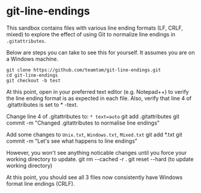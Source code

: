 # git-line-endings

This sandbox contains files with various line ending formats (LF, CRLF, mixed) to explore the effect of using Git to normalize line endings in `.gitattributes`.

Below are steps you can take to see this for yourself. It assumes you are on a Windows machine.

    git clone https://github.com/teamtam/git-line-endings.git
    cd git-line-endings
    git checkout -b test

At this point, open in your preferred text editor (e.g. Notepad++) to verify the line ending format is as expected in each file. Also, verify that line 4 of .gitattributes is set to * -text.

Change line 4 of .gitattributes to: `* text=auto`
    git add .gitattributes
    git commit -m "Changed .gitattributes to normalise line endings"

Add some changes to `Unix.txt`, `Windows.txt`, `Mixed.txt`
    git add *.txt
    git commit -m "Let's see what happens to line endings"

However, you won't see anything noticable changes until you force your working directory to update.
    git rm --cached -r .
    git reset --hard (to update working directory)

At this point, you should see all 3 files now consistently have Windows format line endings (CRLF).
